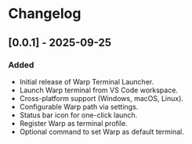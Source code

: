 # Changelog

## [0.0.1] - 2025-09-25
### Added
- Initial release of Warp Terminal Launcher.
- Launch Warp terminal from VS Code workspace.
- Cross-platform support (Windows, macOS, Linux).
- Configurable Warp path via settings.
- Status bar icon for one-click launch.
- Register Warp as terminal profile.
- Optional command to set Warp as default terminal.
